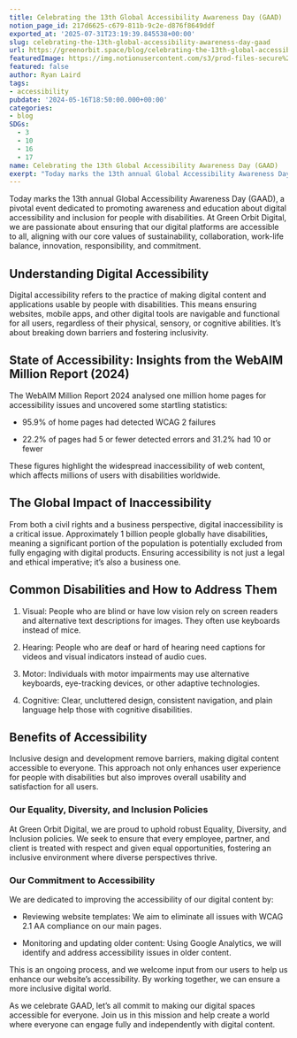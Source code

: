 ```yaml
---
title: Celebrating the 13th Global Accessibility Awareness Day (GAAD)
notion_page_id: 217d6625-c679-811b-9c2e-d876f8649ddf
exported_at: '2025-07-31T23:19:39.845538+00:00'
slug: celebrating-the-13th-global-accessibility-awareness-day-gaad
url: https://greenorbit.space/blog/celebrating-the-13th-global-accessibility-awareness-day-gaad/
featuredImage: https://img.notionusercontent.com/s3/prod-files-secure%2F46d85076-9cc9-4816-b22e-3f6e1ee2434d%2Fb8ba1756-f52d-450d-8c95-d6ff2a051eb6%2Fgaad-map.png/size/w=2000?exp=1755007875&sig=zcf2StR_QJj-2VPyVwwZDPHu-AGDvK-M-0XlU8oxPwQ&id=0fb4d9b3-6930-4364-839e-eebf5092f3d7&table=block&userId=6be61a03-d711-4ab6-ae5d-082d1492ba23
featured: false
author: Ryan Laird
tags:
- accessibility
pubdate: '2024-05-16T18:50:00.000+00:00'
categories:
- blog
SDGs:
  - 3
  - 10
  - 16
  - 17
name: Celebrating the 13th Global Accessibility Awareness Day (GAAD)
exerpt: "Today marks the 13th annual Global Accessibility Awareness Day (GAAD), a pivotal event dedicated to promoting awareness and education about digital accessibility and inclusion for people with disabilities."
---
```


Today marks the 13th annual Global Accessibility Awareness Day (GAAD), a pivotal event dedicated to promoting awareness and education about digital accessibility and inclusion for people with disabilities. At Green Orbit Digital, we are passionate about ensuring that our digital platforms are accessible to all, aligning with our core values of sustainability, collaboration, work-life balance, innovation, responsibility, and commitment.

## Understanding Digital Accessibility

Digital accessibility refers to the practice of making digital content and applications usable by people with disabilities. This means ensuring websites, mobile apps, and other digital tools are navigable and functional for all users, regardless of their physical, sensory, or cognitive abilities. It’s about breaking down barriers and fostering inclusivity.

## State of Accessibility: Insights from the WebAIM Million Report (2024)

The WebAIM Million Report 2024 analysed one million home pages for accessibility issues and uncovered some startling statistics:

- 95.9% of home pages had detected WCAG 2 failures

- 22.2% of pages had 5 or fewer detected errors and 31.2% had 10 or fewer

These figures highlight the widespread inaccessibility of web content, which affects millions of users with disabilities worldwide.

## The Global Impact of Inaccessibility

From both a civil rights and a business perspective, digital inaccessibility is a critical issue. Approximately 1 billion people globally have disabilities, meaning a significant portion of the population is potentially excluded from fully engaging with digital products. Ensuring accessibility is not just a legal and ethical imperative; it’s also a business one.

## Common Disabilities and How to Address Them

1. Visual: People who are blind or have low vision rely on screen readers and alternative text descriptions for images. They often use keyboards instead of mice.

1. Hearing: People who are deaf or hard of hearing need captions for videos and visual indicators instead of audio cues.

1. Motor: Individuals with motor impairments may use alternative keyboards, eye-tracking devices, or other adaptive technologies.

1. Cognitive: Clear, uncluttered design, consistent navigation, and plain language help those with cognitive disabilities.

## Benefits of Accessibility

Inclusive design and development remove barriers, making digital content accessible to everyone. This approach not only enhances user experience for people with disabilities but also improves overall usability and satisfaction for all users.

### Our Equality, Diversity, and Inclusion Policies

At Green Orbit Digital, we are proud to uphold robust Equality, Diversity, and Inclusion policies. We seek to ensure that every employee, partner, and client is treated with respect and given equal opportunities, fostering an inclusive environment where diverse perspectives thrive.

### Our Commitment to Accessibility

We are dedicated to improving the accessibility of our digital content by:

- Reviewing website templates: We aim to eliminate all issues with WCAG 2.1 AA compliance on our main pages.

- Monitoring and updating older content: Using Google Analytics, we will identify and address accessibility issues in older content.

This is an ongoing process, and we welcome input from our users to help us enhance our website’s accessibility. By working together, we can ensure a more inclusive digital world.

As we celebrate GAAD, let’s all commit to making our digital spaces accessible for everyone. Join us in this mission and help create a world where everyone can engage fully and independently with digital content.